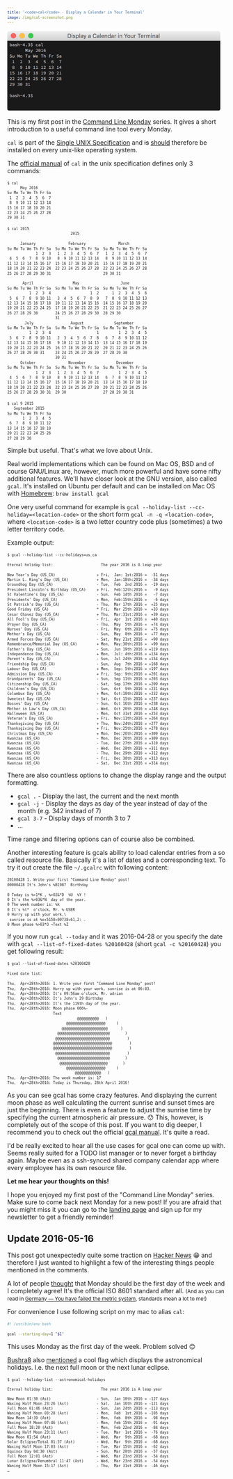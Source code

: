 ```yaml
---
title: '<code>cal</code> - Display a Calendar in Your Terminal'
image: /img/cal-screenshot.png
---
```


<style>
   pre:nth-of-type(4),
   pre:last-of-type {
      font-size: 0.7em;
   }
</style>

![Screenshot of command line execution of `cal`](/img/cal-screenshot.png)

This is my first post in the
[Command Line Monday](/command-line-monday) series.
It gives a short introduction to a useful command line tool every Monday.

`cal` is part of the
[Single UNIX Specification](https://en.wikipedia.org/wiki/Single_UNIX_Specification)
and <del>is</del> <ins>should</ins> therefore be installed on every
unix-like operating system.

The [official manual](
   http://pubs.opengroup.org/onlinepubs/9699919799/utilities/cal.html)
of `cal` in the unix specification defines only 3 commands:

```txt
$ cal
      May 2016
Su Mo Tu We Th Fr Sa
 1  2  3  4  5  6  7
 8  9 10 11 12 13 14
15 16 17 18 19 20 21
22 23 24 25 26 27 28
29 30 31
```

```txt
$ cal 2015
                             2015

      January               February               March
Su Mo Tu We Th Fr Sa  Su Mo Tu We Th Fr Sa  Su Mo Tu We Th Fr Sa
             1  2  3   1  2  3  4  5  6  7   1  2  3  4  5  6  7
 4  5  6  7  8  9 10   8  9 10 11 12 13 14   8  9 10 11 12 13 14
11 12 13 14 15 16 17  15 16 17 18 19 20 21  15 16 17 18 19 20 21
18 19 20 21 22 23 24  22 23 24 25 26 27 28  22 23 24 25 26 27 28
25 26 27 28 29 30 31                        29 30 31

       April                  May                   June
Su Mo Tu We Th Fr Sa  Su Mo Tu We Th Fr Sa  Su Mo Tu We Th Fr Sa
          1  2  3  4                  1  2      1  2  3  4  5  6
 5  6  7  8  9 10 11   3  4  5  6  7  8  9   7  8  9 10 11 12 13
12 13 14 15 16 17 18  10 11 12 13 14 15 16  14 15 16 17 18 19 20
19 20 21 22 23 24 25  17 18 19 20 21 22 23  21 22 23 24 25 26 27
26 27 28 29 30        24 25 26 27 28 29 30  28 29 30
                      31
        July                 August              September
Su Mo Tu We Th Fr Sa  Su Mo Tu We Th Fr Sa  Su Mo Tu We Th Fr Sa
          1  2  3  4                     1         1  2  3  4  5
 5  6  7  8  9 10 11   2  3  4  5  6  7  8   6  7  8  9 10 11 12
12 13 14 15 16 17 18   9 10 11 12 13 14 15  13 14 15 16 17 18 19
19 20 21 22 23 24 25  16 17 18 19 20 21 22  20 21 22 23 24 25 26
26 27 28 29 30 31     23 24 25 26 27 28 29  27 28 29 30
                      30 31
      October               November              December
Su Mo Tu We Th Fr Sa  Su Mo Tu We Th Fr Sa  Su Mo Tu We Th Fr Sa
             1  2  3   1  2  3  4  5  6  7         1  2  3  4  5
 4  5  6  7  8  9 10   8  9 10 11 12 13 14   6  7  8  9 10 11 12
11 12 13 14 15 16 17  15 16 17 18 19 20 21  13 14 15 16 17 18 19
18 19 20 21 22 23 24  22 23 24 25 26 27 28  20 21 22 23 24 25 26
25 26 27 28 29 30 31  29 30                 27 28 29 30 31
```

```txt
$ cal 9 2015
   September 2015
Su Mo Tu We Th Fr Sa
       1  2  3  4  5
 6  7  8  9 10 11 12
13 14 15 16 17 18 19
20 21 22 23 24 25 26
27 28 29 30
```

Simple but useful. That's what we love about Unix.

Real world implementations which can be found on Mac OS, BSD
and of course GNU/Linux are, however, much more powerful and have some nifty
additional features.
We'll have closer look at the GNU version, also called `gcal`.
It's installed on Ubuntu per default and can
be installed on Mac OS with [Homebrew](brew.sh):
`brew install gcal`

One very useful command for example is
`gcal --holiday-list --cc-holiday=<location-code>` or the short form
`gcal -n -q <location-code>`,
where `<location-code>` is a two letter country code
plus (sometimes) a two letter territory code.

Example output:

```txt
$ gcal --holiday-list --cc-holidays=us_ca

Eternal holiday list:                      The year 2016 is A leap year

New Year's Day (US_CA)                   + Fri,  Jan: 1st:2016 =  -51 days
Martin L. King's Day (US_CA)             + Mon,  Jan:18th:2016 =  -34 days
Groundhog Day (US_CA)                    - Tue,  Feb  2nd 2016 =  -19 days
President Lincoln's Birthday (US_CA)     + Fri,  Feb:12th:2016 =   -9 days
St Valentine's Day (US_CA)               - Sun,  Feb 14th 2016 =   -7 days
Presidents' Day (US_CA)                  + Mon,  Feb:15th:2016 =   -6 days
St Patrick's Day (US_CA)                 - Thu,  Mar 17th 2016 =  +25 days
Good Friday (US_CA)                      * Fri,  Mar 25th 2016 =  +33 days
Cesar Chavez Day (US_CA)                 + Thu,  Mar:31st:2016 =  +39 days
All Fool's Day (US_CA)                   - Fri,  Apr  1st 2016 =  +40 days
Prayer Day (US_CA)                       - Thu,  May  5th 2016 =  +74 days
Nurses' Day (US_CA)                      - Fri,  May  6th 2016 =  +75 days
Mother's Day (US_CA)                     - Sun,  May  8th 2016 =  +77 days
Armed Forces Day (US_CA)                 - Sat,  May 21st 2016 =  +90 days
Remembrance/Memorial Day (US_CA)         + Mon,  May:30th:2016 =  +99 days
Father's Day (US_CA)                     - Sun,  Jun 19th 2016 = +119 days
Independence Day (US_CA)                 + Mon,  Jul: 4th:2016 = +134 days
Parent's Day (US_CA)                     - Sun,  Jul 24th 2016 = +154 days
Friendship Day (US_CA)                   - Sun,  Aug  7th 2016 = +168 days
Labour Day (US_CA)                       + Mon,  Sep: 5th:2016 = +197 days
Admission Day (US_CA)                    + Fri,  Sep: 9th:2016 = +201 days
Grandparents' Day (US_CA)                - Sun,  Sep 11th 2016 = +203 days
Citizenship Day (US_CA)                  - Sat,  Sep 17th 2016 = +209 days
Children's Day (US_CA)                   - Sun,  Oct  9th 2016 = +231 days
Columbus Day (US_CA)                     + Mon,  Oct:10th:2016 = +232 days
Sweetest Day (US_CA)                     - Sat,  Oct 15th 2016 = +237 days
Bosses' Day (US_CA)                      - Sun,  Oct 16th 2016 = +238 days
Mother in Law's Day (US_CA)              - Wed,  Oct 26th 2016 = +248 days
Halloween (US_CA)                        - Mon,  Oct 31st 2016 = +253 days
Veteran's Day (US_CA)                    + Fri,  Nov:11th:2016 = +264 days
Thanksgiving Day (US_CA)                 + Thu,  Nov:24th:2016 = +277 days
Thanksgiving Day (US_CA)                 + Fri,  Nov:25th:2016 = +278 days
Christmas Day (US_CA)                    + Mon,  Dec:26th:2016 = +309 days
Kwanzaa (US_CA)                          - Mon,  Dec 26th 2016 = +309 days
Kwanzaa (US_CA)                          - Tue,  Dec 27th 2016 = +310 days
Kwanzaa (US_CA)                          - Wed,  Dec 28th 2016 = +311 days
Kwanzaa (US_CA)                          - Thu,  Dec 29th 2016 = +312 days
Kwanzaa (US_CA)                          - Fri,  Dec 30th 2016 = +313 days
Kwanzaa (US_CA)                          - Sat,  Dec 31st 2016 = +314 days
```

There are also countless options to change the display range
and the output formatting.

- `gcal .` - Display the last, the current and the next month
- `gcal -j` - Display the days as day of the year instead of day of the month
  (e.g. 342 instead of 7)
- `gcal 3-7` - Display days of month 3 to 7
- …

Time range and filtering options can of course also be combined.

Another interesting feature is gcals ability to load calendar entries
from a so called resource file. Basically it's a list of dates and
a corresponding text.
To try it out create the file `~/.gcalrc` with following content:

```txt
20160428 1. Write your first "Command Line Monday" post!
00000428 It's John's %B1987  Birthday

0 Today is %>1*K , %>02&*D  %U  %Y !
0 It's the %>03&*N  day of the year.
0 The week number is: %k
0 It's %t*  o'clock, Mr. %-USER
0 Hurry up with your work,\
 sunrise is at %o+5158+00738+61,2: .
0 Moon phase %>03*O ~Text %Z
```

If you now run `gcal --today` and it was 2016-04-28 or you specify the date with
`gcal --list-of-fixed-dates %20160428` (short `gcal -c %20160428`)
you get following result:

```txt
$ gcal --list-of-fixed-dates %20160428

Fixed date list:

Thu,  Apr<28th>2016: 1. Write your first "Command Line Monday" post!
Thu,  Apr<28th>2016: Hurry up with your work, sunrise is at 06:03.
Thu,  Apr<28th>2016: It's 09:56am o'clock, Mr. adrian
Thu,  Apr<28th>2016: It's John's 29 Birthday
Thu,  Apr<28th>2016: It's the 119th day of the year.
Thu,  Apr<28th>2016: Moon phase 066%-
                     Text
                                @@@@@@@@@@   )
                           @@@@@@@@@@@@@@@@@@     )
                         @@@@@@@@@@@@@@@@@@@@@      )
                       @@@@@@@@@@@@@@@@@@@@@@@@       )
                      @@@@@@@@@@@@@@@@@@@@@@@@@        )
                     @@@@@@@@@@@@@@@@@@@@@@@@@@@        )
                     @@@@@@@@@@@@@@@@@@@@@@@@@@@        )
                      @@@@@@@@@@@@@@@@@@@@@@@@@        )
                       @@@@@@@@@@@@@@@@@@@@@@@@       )
                        @@@@@@@@@@@@@@@@@@@@@@       )
                           @@@@@@@@@@@@@@@@@@     )
                               @@@@@@@@@@@@   )
Thu,  Apr<28th>2016: The week number is: 17
Thu,  Apr<28th>2016: Today is Thursday, 28th April 2016!
```

As you can see gcal has some crazy features.
And displaying the current moon phase
as well calculating the current sunrise and sunset times are just the beginning.
There is even a feature to adjust the sunrise time by specifying the current
atmospheric air pressure. 😯
This, however, is completely out of the scope of this post.
If you want to dig deeper, I recommend you to check out the official
[gcal manual](https://www.gnu.org/software/gcal/manual/gcal.html).
It's quite a read.

I'd be really excited to hear all the use cases for gcal one can come up with.
Seems really suited for a TODO list manager
or to never forget a birthday again.
Maybe even as a ssh-synced shared company calendar app
where every employee has its own resource file.

**Let me hear your thoughts on this!**

I hope you enjoyed my first post of the "Command Line Monday" series.
Make sure to come back next Monday for a new post!
If you are afraid that you might miss it you can
go to the [landing page](/) and sign up for my newsletter
to get a friendly reminder!


## Update 2016-05-16

This post got unexpectedly quite some traction on
[Hacker News](https://news.ycombinator.com/item?id=11665909) 😁
and therefore I just wanted to highlight a few of the
interesting things people mentioned in the comments.

A lot of people [thought](https://news.ycombinator.com/item?id=11677784)
that Monday should be the first day of the week
and I completely agree!
It's the official ISO 8601 standard after all.
<small>
  (And as you can read in [Germany — You have failed the metric system](
  /germany-you-have-failed-the-metric-system), standards mean a lot to me!)
</small>

For convenience I use following script on my mac to alias `cal`:

```bash
#! /usr/bin/env bash

gcal --starting-day=1 "$1"
```

This uses Monday as the first day of the week.
Problem solved 😊

[Bushra8](https://news.ycombinator.com/user?id=Bushra8) also
[mentioned](https://news.ycombinator.com/item?id=11678096)
a cool flag which displays the astronomical holidays.
I.e. the next full moon or the next lunar eclipse.

```shell
$ gcal --holiday-list --astronomical-holidays

Eternal holiday list:                      The year 2016 is A leap year

New Moon 01:30 (Ast)                     - Sun,  Jan 10th 2016 = -127 days
Waxing Half Moon 23:26 (Ast)             - Sat,  Jan 16th 2016 = -121 days
Full Moon 01:46 (Ast)                    - Sun,  Jan 24th 2016 = -113 days
Waning Half Moon 03:28 (Ast)             - Mon,  Feb  1st 2016 = -105 days
New Moon 14:39 (Ast)                     - Mon,  Feb  8th 2016 =  -98 days
Waxing Half Moon 07:46 (Ast)             - Mon,  Feb 15th 2016 =  -91 days
Full Moon 18:20 (Ast)                    - Mon,  Feb 22nd 2016 =  -84 days
Waning Half Moon 23:11 (Ast)             - Tue,  Mar  1st 2016 =  -76 days
New Moon 01:54 (Ast)                     - Wed,  Mar  9th 2016 =  -68 days
Solar Eclipse/Total 01:57 (Ast)          - Wed,  Mar  9th 2016 =  -68 days
Waxing Half Moon 17:03 (Ast)             - Tue,  Mar 15th 2016 =  -62 days
Equinox Day 04:30 (Ast)                  - Sun,  Mar 20th 2016 =  -57 days
Full Moon 12:01 (Ast)                    - Wed,  Mar 23rd 2016 =  -54 days
Lunar Eclipse/Penumbral 11:47 (Ast)      - Wed,  Mar 23rd 2016 =  -54 days
Waning Half Moon 15:17 (Ast)             - Thu,  Mar 31st 2016 =  -46 days
…
```
